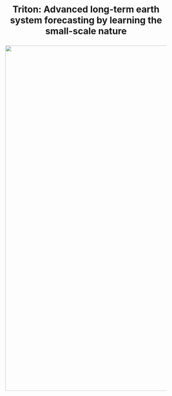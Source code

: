  # <p align=center> Triton: Advanced long-term earth system forecasting by learning the small-scale nature</p>

</div>
<div align=center>
<img src="figure/Figure1.jpg" width="1080">
</div>

